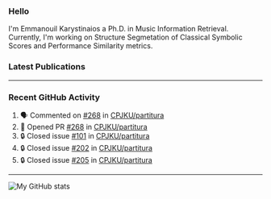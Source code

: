 ### Hello

I'm Emmanouil Karystinaios a Ph.D. in Music Information Retrieval.
Currently, I'm working on Structure Segmetation of Classical Symbolic Scores and Performance Similarity metrics.


### Latest Publications

<!-- BLOG-POST-LIST:START -->
<!-- BLOG-POST-LIST:END -->

---

### Recent GitHub Activity
  
<!--START_SECTION:activity-->
1. 🗣 Commented on [#268](https://github.com/CPJKU/partitura/issues/268) in [CPJKU/partitura](https://github.com/CPJKU/partitura)
2. 💪 Opened PR [#268](https://github.com/CPJKU/partitura/pull/268) in [CPJKU/partitura](https://github.com/CPJKU/partitura)
3. 🔒 Closed issue [#101](https://github.com/CPJKU/partitura/issues/101) in [CPJKU/partitura](https://github.com/CPJKU/partitura)
4. 🔒 Closed issue [#202](https://github.com/CPJKU/partitura/issues/202) in [CPJKU/partitura](https://github.com/CPJKU/partitura)
5. 🔒 Closed issue [#205](https://github.com/CPJKU/partitura/issues/205) in [CPJKU/partitura](https://github.com/CPJKU/partitura)
<!--END_SECTION:activity-->

---

![My GitHub stats](https://github-readme-stats.vercel.app/api?username=manoskary&show_icons=true&theme=radical)


<!--
**manoskary/manoskary** is a ✨ _special_ ✨ repository because its `README.md` (this file) appears on your GitHub profile.

Here are some ideas to get you started:

- 🔭 I’m currently working on ...
- 🌱 I’m currently learning ...
- 👯 I’m looking to collaborate on ...
- 🤔 I’m looking for help with ...
- 💬 Ask me about ...
- 📫 How to reach me: ...
- 😄 Pronouns: ...
- ⚡ Fun fact: ...
-->
